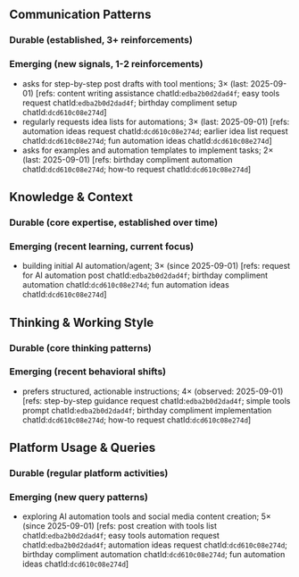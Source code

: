 ## Communication Patterns
### Durable (established, 3+ reinforcements)

### Emerging (new signals, 1-2 reinforcements)
- asks for step-by-step post drafts with tool mentions; 3× (last: 2025-09-01) [refs: content writing assistance chatId:`edba2b0d2dad4f`; easy tools request chatId:`edba2b0d2dad4f`; birthday compliment setup chatId:`dcd610c08e274d`]
- regularly requests idea lists for automations; 3× (last: 2025-09-01) [refs: automation ideas request chatId:`dcd610c08e274d`; earlier idea list request chatId:`dcd610c08e274d`; fun automation ideas chatId:`dcd610c08e274d`]
- asks for examples and automation templates to implement tasks; 2× (last: 2025-09-01) [refs: birthday compliment automation chatId:`dcd610c08e274d`; how-to request chatId:`dcd610c08e274d`]

## Knowledge & Context
### Durable (core expertise, established over time)

### Emerging (recent learning, current focus)  
- building initial AI automation/agent; 3× (since 2025-09-01) [refs: request for AI automation post chatId:`edba2b0d2dad4f`; birthday compliment automation chatId:`dcd610c08e274d`; fun automation ideas chatId:`dcd610c08e274d`]

## Thinking & Working Style
### Durable (core thinking patterns)

### Emerging (recent behavioral shifts)
- prefers structured, actionable instructions; 4× (observed: 2025-09-01) [refs: step-by-step guidance request chatId:`edba2b0d2dad4f`; simple tools prompt chatId:`edba2b0d2dad4f`; birthday compliment implementation chatId:`dcd610c08e274d`; how-to request chatId:`dcd610c08e274d`]

## Platform Usage & Queries
### Durable (regular platform activities)

### Emerging (new query patterns)
- exploring AI automation tools and social media content creation; 5× (since 2025-09-01) [refs: post creation with tools list chatId:`edba2b0d2dad4f`; easy tools automation request chatId:`edba2b0d2dad4f`; automation ideas request chatId:`dcd610c08e274d`; birthday compliment automation chatId:`dcd610c08e274d`; fun automation ideas chatId:`dcd610c08e274d`]